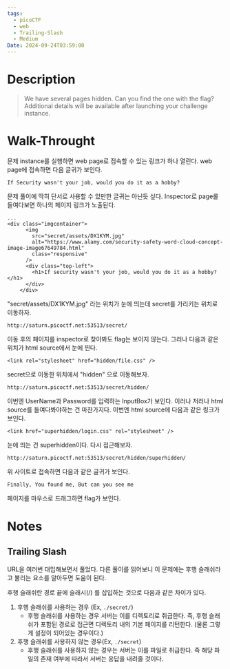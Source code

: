 ```yaml
---
tags:
  - picoCTF
  - web
  - Trailing-Slash
  - Medium
Date: 2024-09-24T03:59:00
---
```


# Description
> We have several pages hidden. Can you find the one with the flag?
> Additional details will be available after launching your challenge instance.

# Walk-Throught

문제 instance를 실행하면 web page로 접속할 수 있는 링크가 하나 열린다. web page에 접속하면 다음 글귀가 보인다.
```
If Security wasn't your job, would you do it as a hobby?
```
문제 풀이에 딱히 단서로 사용할 수 있만한 글귀는 아닌듯 싶다. Inspector로 page롤 들여다보면 하나의 페이지 링크가 노출된다.
```
...
<div class="imgcontainer">
      <img
        src="secret/assets/DX1KYM.jpg"
        alt="https://www.alamy.com/security-safety-word-cloud-concept-image-image67649784.html"
        class="responsive"
      />
      <div class="top-left">
        <h1>If security wasn't your job, would you do it as a hobby?</h1>
      </div>
    </div>
```
"secret/assets/DX1KYM.jpg" 라는 위치가 눈에 띄는데 secret를 가리키는 위치로 이동하자. 
```
http://saturn.picoctf.net:53513/secret/
```
이동 후의 페이지를 inspector로 찾아봐도 flag는 보이지 않는다. 그러나 다음과 같은 위치가 html source에서 눈에 띈다.
```
<link rel="stylesheet" href="hidden/file.css" />
```
secret으로 이동한 위치에서 "hidden" 으로 이동해보자.
```
http://saturn.picoctf.net:53513/secret/hidden/
```
이번엔 UserName과 Password를 입력하는 InputBox가 보인다. 이러나 저러나 html source를 들여다봐야하는 건 마찬가지다.  이번엔 html source에 다음과 같은 링크가 보인다.
```
<link href="superhidden/login.css" rel="stylesheet" />
```
눈에 띄는 건 superhidden이다. 다시 접근해보자.
```
http://saturn.picoctf.net:53513/secret/hidden/superhidden/
```
위 사이트로 접속하면 다음과 같은 글귀가 보인다.
```
Finally, You found me, But can you see me
```
페이지를 마우스로 드래그하면 flag가 보인다.

# Notes

## Trailing Slash

URL을 여러번 대입해보면서 풀었다. 다른 풀이를 읽어보니 이 문제에는 후행 슬래쉬라고 불리는 요소를 알아두면 도움이 된다.

후행 슬래쉬란 경로 끝에 슬래시(/) 를 삽입하는 것으로 다음과 같은 차이가 있다.

1. 후행 슬래쉬를 사용하는 경우 (Ex, `./secret/`)
	- 후행 슬래쉬를 사용하는 경우 서버는 이를 디렉토리로 취급한다. 즉, 후행 슬래쉬가 포함된 경로로 접근면 디렉토리 내의 기본 페이지를 리턴한다. (물론 그렇게 설정이 되어있는 경우이다.)
2. 후행 슬래쉬를 사용하지 않는 경우(Ex, `./secret`)
	- 후행 슬래쉬를 사용하지 않는 경우는 서버는 이를 파일로 취급한다. 즉 해당 파일의 존재 여부에 따라서 서버는 응답을 내려줄 것이다.
